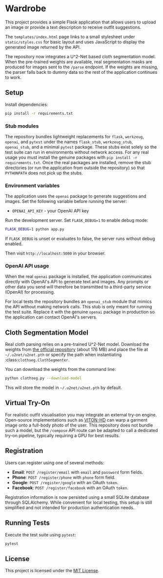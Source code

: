 # Wardrobe

This project provides a simple Flask application that allows users to upload an image or provide a text description to receive outfit suggestions.

The `templates/index.html` page links to a small stylesheet under `static/styles.css` for basic layout and uses JavaScript to display the generated image returned by the API.

The repository now integrates a U^2-Net based cloth segmentation model. When the
pre-trained weights are available, real segmentation masks are produced for
images sent to the `/parse` endpoint. If the weights are missing, the parser
falls back to dummy data so the rest of the application continues to work.

## Setup

Install dependencies:

```bash
pip install -r requirements.txt
```

### Stub modules

The repository bundles lightweight replacements for `flask`, `werkzeug`,
`openai`, and `pytest` under the names `flask_stub`, `werkzeug_stub`,
`openai_stub`, and a minimal `pytest` package. These stubs exist solely so the
test suite can run in environments without network access. For any real usage
you must install the genuine packages with `pip install -r requirements.txt`.
Once the real packages are installed, remove the stub directories (or run the
application from outside the repository) so that ``PYTHONPATH`` does not pick up
the stubs.

### Environment variables

The application uses the `openai` package to generate suggestions and images.
Set the following variable before running the server:

- `OPENAI_API_KEY` - your OpenAI API key

Run the development server. Set `FLASK_DEBUG=1` to enable debug mode:

```bash
FLASK_DEBUG=1 python app.py
```

If `FLASK_DEBUG` is unset or evaluates to false, the server runs without debug
enabled.

Then visit `http://localhost:5000` in your browser.

### OpenAI API usage

When the real `openai` package is installed, the application communicates
directly with OpenAI's API to generate text and images. Any prompts or other
data you send will therefore be transmitted to a third-party service
(OpenAI) for processing.

For local tests the repository bundles an `openai_stub` module that mimics the
API without making network calls. This stub is only meant for running the test
suite. Replace it with the genuine `openai` package in production so the
application can contact OpenAI's servers.

## Cloth Segmentation Model

Real cloth parsing relies on a pre-trained U^2-Net model. Download the weights
from [the official repository](https://github.com/xuebinqin/U-2-Net/releases/download/v1.0/u2net.pth)
(about 176&nbsp;MB) and place the file at `~/.u2net/u2net.pth` or specify the
path when instantiating :class:`clothseg.ClothSegmenter`.

You can download the weights from the command line:

```bash
python clothseg.py --download-model
```

This will store the model in `~/.u2net/u2net.pth` by default.

## Virtual Try-On

For realistic outfit visualisation you may integrate an external try-on engine. Open-source implementations such as [VITON-HD](https://github.com/OpenTalker/VITON-HD) can warp a garment image onto a full-body photo of the user. This repository does not bundle such a model, but the `/compose` API route can be adapted to call a dedicated try-on pipeline, typically requiring a GPU for best results.


## Registration

Users can register using one of several methods:

- **Email**: `POST /register/email` with `email` and `password` form fields.
- **Phone**: `POST /register/phone` with `phone` form field.
- **Google**: `POST /register/google` with an OAuth `token`.
- **Facebook**: `POST /register/facebook` with an OAuth `token`.

Registration information is now persisted using a small SQLite database
through SQLAlchemy. While convenient for local testing, this setup is
still simplified and not intended for production authentication needs.

## Running Tests

Execute the test suite using `pytest`:

```bash
pytest
```

## License

This project is licensed under the [MIT License](LICENSE).
